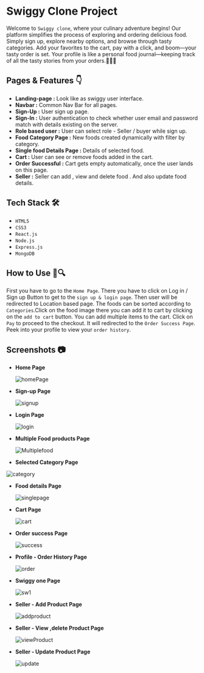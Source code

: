 # Swiggy Clone Project

Welcome to `Swiggy clone`, where your culinary adventure begins! Our platform simplifies the process of exploring and ordering delicious food.  Simply sign up, explore nearby options, and browse through tasty categories. Add your favorites to the cart, pay with a click,  and boom—your tasty order is set. Your profile is like a personal food journal—keeping track of all the tasty stories from your orders.🍔🍕🍰

## Pages & Features  👇

- **Landing-page :** Look like as swiggy user interface.
- **Navbar :** Common Nav Bar for all pages.
- **Sign-Up :** User sign up page.
- **Sign-In :** User authentication to check whether user email and password match with details existing on the server.
- **Role based user :** User can select role - Seller / buyer while sign up.
- **Food Category Page :**  New foods created dynamically with filter by category.
- **Single food Details Page :** Details of selected food.
- **Cart :** User can see or remove foods added in the cart.
- **Order Successful :**  Cart gets empty automatically, once the user lands on this page.
- **Seller :** Seller can add , view and delete food . And also update food details.

## Tech Stack 🛠️

- `HTML5`
- `CSS3`
- `React.js`
- `Node.js`
- `Express.js`
- `MongoDB`

 ## How to Use 📖🔍
First you have to go to the `Home Page`. There you have to click on Log in / Sign up Button to get to the `sign up & login page`. Then user will be redirected to Location based page. The foods can be sorted according to `Categories`.Click on the food image there you can add it to cart by clicking on the `add to cart` button. You can add multiple items to the cart. Click on `Pay` to proceed to the checkout. It will redirected to the `Order Success Page`. Peek into your profile to view your `order history`. 

 ## Screenshots 📷
 - **Home Page**
   
   ![homePage](https://github.com/YadavMayuri/Swiggy-MERN-Stack/assets/126373490/b4502f5b-b4ab-4933-9783-37c3c6921d03)

 - **Sign-up Page**

   ![signup](https://github.com/YadavMayuri/Swiggy-MERN-Stack/assets/126373490/3709c2a8-31f8-4fc4-bb0a-709c89e249d9)

 - **Login Page**

   ![login](https://github.com/YadavMayuri/Swiggy-MERN-Stack/assets/126373490/5882226b-adbe-4d65-9fad-63660f3624b5)

 - **Multiple Food products Page**

   ![Multiplefood](https://github.com/YadavMayuri/Swiggy-MERN-Stack/assets/126373490/5712f476-a07f-416c-9b3a-44b0f05883b7)


 - **Selected Category Page**

  ![category](https://github.com/YadavMayuri/Swiggy-MERN-Stack/assets/126373490/1ce49fce-10ff-4a0b-88fd-eeb6f299f762)

 - **Food details Page**

   ![singlepage](https://github.com/YadavMayuri/Swiggy-MERN-Stack/assets/126373490/69fe7201-5601-4682-8282-9d769618cf77)

 - **Cart Page**

   ![cart](https://github.com/YadavMayuri/Swiggy-MERN-Stack/assets/126373490/8d392562-a832-4766-9452-67af7171c583)

 - **Order success Page**

   ![success](https://github.com/YadavMayuri/Swiggy-MERN-Stack/assets/126373490/8586eb0a-4f2f-4cab-ad61-ac0f79393fff)

 - **Profile - Order History Page**

   ![order](https://github.com/YadavMayuri/Swiggy-MERN-Stack/assets/126373490/3b211723-1f1d-4992-a2bc-90ad657df76a)

 - **Swiggy one Page**

   ![sw1](https://github.com/YadavMayuri/Swiggy-MERN-Stack/assets/126373490/c73cae2d-8809-42c0-a8bb-a01326a73c24)

 - **Seller - Add Product Page**

   ![addproduct](https://github.com/YadavMayuri/Swiggy-MERN-Stack/assets/126373490/41285ddb-25be-4903-a4d5-d8fa57296991)

 - **Seller - View ,delete Product Page**

   ![viewProduct](https://github.com/YadavMayuri/Swiggy-MERN-Stack/assets/126373490/dfa15908-6334-4528-8058-9300de13da3f)

 - **Seller - Update Product Page**

   ![update](https://github.com/YadavMayuri/Swiggy-MERN-Stack/assets/126373490/8208e47a-6db6-40d1-9cf2-9397383f0eab)


   


   
   

   

   

 
